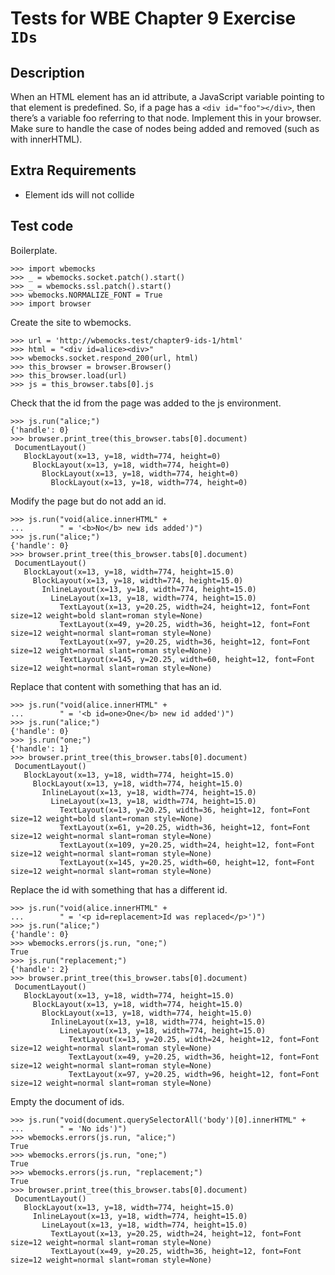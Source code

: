 Tests for WBE Chapter 9 Exercise `IDs`
============================================

Description
-----------

When an HTML element has an id attribute, a JavaScript variable pointing to
    that element is predefined.
So, if a page has a `<div id="foo"></div>`, then there’s a variable foo
    referring to that node.
Implement this in your browser.
Make sure to handle the case of nodes being added and removed (such as with
    innerHTML).


Extra Requirements
------------------
* Element ids will not collide


Test code
---------

Boilerplate.

    >>> import wbemocks
    >>> _ = wbemocks.socket.patch().start()
    >>> _ = wbemocks.ssl.patch().start()
    >>> wbemocks.NORMALIZE_FONT = True
    >>> import browser

Create the site to wbemocks.

    >>> url = 'http://wbemocks.test/chapter9-ids-1/html'
    >>> html = "<div id=alice><div>"
    >>> wbemocks.socket.respond_200(url, html)
    >>> this_browser = browser.Browser()
    >>> this_browser.load(url)
    >>> js = this_browser.tabs[0].js

Check that the id from the page was added to the js environment.

    >>> js.run("alice;")
    {'handle': 0}
    >>> browser.print_tree(this_browser.tabs[0].document)
     DocumentLayout()
       BlockLayout(x=13, y=18, width=774, height=0)
         BlockLayout(x=13, y=18, width=774, height=0)
           BlockLayout(x=13, y=18, width=774, height=0)
             BlockLayout(x=13, y=18, width=774, height=0)

Modify the page but do not add an id.

    >>> js.run("void(alice.innerHTML" +
    ...        " = '<b>No</b> new ids added')")
    >>> js.run("alice;")
    {'handle': 0}
    >>> browser.print_tree(this_browser.tabs[0].document)
     DocumentLayout()
       BlockLayout(x=13, y=18, width=774, height=15.0)
         BlockLayout(x=13, y=18, width=774, height=15.0)
           InlineLayout(x=13, y=18, width=774, height=15.0)
             LineLayout(x=13, y=18, width=774, height=15.0)
               TextLayout(x=13, y=20.25, width=24, height=12, font=Font size=12 weight=bold slant=roman style=None)
               TextLayout(x=49, y=20.25, width=36, height=12, font=Font size=12 weight=normal slant=roman style=None)
               TextLayout(x=97, y=20.25, width=36, height=12, font=Font size=12 weight=normal slant=roman style=None)
               TextLayout(x=145, y=20.25, width=60, height=12, font=Font size=12 weight=normal slant=roman style=None)

Replace that content with something that has an id.

    >>> js.run("void(alice.innerHTML" +
    ...        " = '<b id=one>One</b> new id added')")
    >>> js.run("alice;")
    {'handle': 0}
    >>> js.run("one;")
    {'handle': 1}
    >>> browser.print_tree(this_browser.tabs[0].document)
     DocumentLayout()
       BlockLayout(x=13, y=18, width=774, height=15.0)
         BlockLayout(x=13, y=18, width=774, height=15.0)
           InlineLayout(x=13, y=18, width=774, height=15.0)
             LineLayout(x=13, y=18, width=774, height=15.0)
               TextLayout(x=13, y=20.25, width=36, height=12, font=Font size=12 weight=bold slant=roman style=None)
               TextLayout(x=61, y=20.25, width=36, height=12, font=Font size=12 weight=normal slant=roman style=None)
               TextLayout(x=109, y=20.25, width=24, height=12, font=Font size=12 weight=normal slant=roman style=None)
               TextLayout(x=145, y=20.25, width=60, height=12, font=Font size=12 weight=normal slant=roman style=None)

Replace the id with something that has a different id.

    >>> js.run("void(alice.innerHTML" +
    ...        " = '<p id=replacement>Id was replaced</p>')")
    >>> js.run("alice;")
    {'handle': 0}
    >>> wbemocks.errors(js.run, "one;")
    True
    >>> js.run("replacement;")
    {'handle': 2}
    >>> browser.print_tree(this_browser.tabs[0].document)
     DocumentLayout()
       BlockLayout(x=13, y=18, width=774, height=15.0)
         BlockLayout(x=13, y=18, width=774, height=15.0)
           BlockLayout(x=13, y=18, width=774, height=15.0)
             InlineLayout(x=13, y=18, width=774, height=15.0)
               LineLayout(x=13, y=18, width=774, height=15.0)
                 TextLayout(x=13, y=20.25, width=24, height=12, font=Font size=12 weight=normal slant=roman style=None)
                 TextLayout(x=49, y=20.25, width=36, height=12, font=Font size=12 weight=normal slant=roman style=None)
                 TextLayout(x=97, y=20.25, width=96, height=12, font=Font size=12 weight=normal slant=roman style=None)

Empty the document of ids.

    >>> js.run("void(document.querySelectorAll('body')[0].innerHTML" +
    ...        " = 'No ids')")
    >>> wbemocks.errors(js.run, "alice;")
    True
    >>> wbemocks.errors(js.run, "one;")
    True
    >>> wbemocks.errors(js.run, "replacement;")
    True
    >>> browser.print_tree(this_browser.tabs[0].document)
     DocumentLayout()
       BlockLayout(x=13, y=18, width=774, height=15.0)
         InlineLayout(x=13, y=18, width=774, height=15.0)
           LineLayout(x=13, y=18, width=774, height=15.0)
             TextLayout(x=13, y=20.25, width=24, height=12, font=Font size=12 weight=normal slant=roman style=None)
             TextLayout(x=49, y=20.25, width=36, height=12, font=Font size=12 weight=normal slant=roman style=None)




